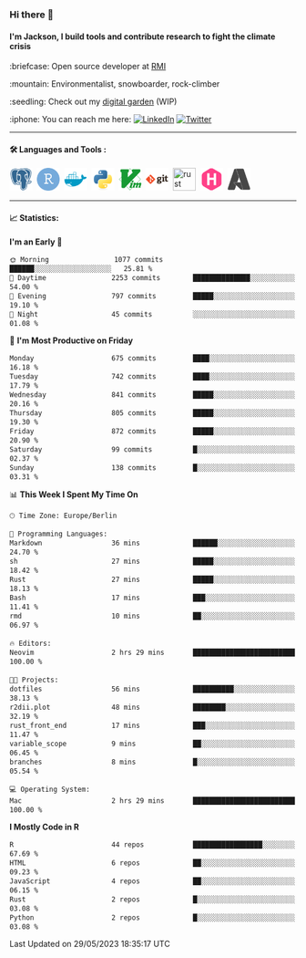 ### Hi there :wave:
#### I'm Jackson, I build tools and contribute research to fight the climate crisis
<p> :briefcase: Open source developer at <a href="https://rmi.org/" alt="RMI">RMI</a></p>
<p> :mountain: Environmentalist, snowboarder, rock-climber</p>
<p> :seedling: Check out my <a href="https://jdhoffa.github.io/" alt="digital garden">digital garden</a> (WIP) </p>

<p>
:iphone: You can reach me here:
<a href="https://www.linkedin.com/in/jackson-hoffart/"><img src="https://img.shields.io/badge/LinkedIn-0A66C2?logo=linkedin&logoColor=fff&style=flat-square" alt="LinkedIn"/></a>
<a href="https://twitter.com/jdhoffart"><img src="https://img.shields.io/badge/Twitter-1D9BF0?logo=twitter&logoColor=fff&style=flat-square" alt="Twitter"/></a>
</p>

---

#### :hammer_and_wrench: Languages and Tools :
<div>
 <a href="https://www.postgresql.org/"><img src="https://github.com/devicons/devicon/blob/master/icons/postgresql/postgresql-plain.svg" title="postgresql" **alt="postgresql" width="40" height="40"/></a>&nbsp;
 <a href="https://posit.co/downloads/"><img src="https://github.com/devicons/devicon/blob/master/icons/rstudio/rstudio-plain.svg" title="rstudio" **alt="RStudio" width="40" height="40"/></a>&nbsp;
 <a href="https://www.docker.com/"><img src="https://github.com/devicons/devicon/blob/master/icons/docker/docker-plain.svg" title="docker" **alt="docker" width="40" height="40"/></a>&nbsp;
 <a href="https://www.python.org/"><img src="https://github.com/devicons/devicon/blob/master/icons/python/python-original.svg" title="python" **alt="python" width="40" height="40"/></a>&nbsp; 
 <a href="https://www.vim.org/"><img src="https://github.com/devicons/devicon/blob/master/icons/vim/vim-plain.svg" title="vim" **alt="vim" width="40" height="40"/></a>&nbsp;
 <a href="https://git-scm.com/"><img src="https://github.com/devicons/devicon/blob/master/icons/git/git-original-wordmark.svg" title="git" **alt="git" width="40" height="40"/></a>&nbsp;
 <a href="https://www.rust-lang.org/"><img src="https://rustacean.net/assets/rustacean-flat-noshadow.svg" title="rust" **alt="rust" width="40" height="40"/></a>&nbsp;
 <a href="https://gohugo.io/"><img src="https://github.com/devicons/devicon/blob/master/icons/hugo/hugo-plain.svg" title="hugo" **alt="hugo" width="40" height="40"/></a>&nbsp;
 <a href="https://azure.microsoft.com/"><img src="https://github.com/devicons/devicon/blob/master/icons/azure/azure-plain.svg" title="azure" **alt="azure" width="40" height="40"/></a>
</div>

---
  
  

#### :chart_with_upwards_trend: Statistics:

 
<!--START_SECTION:waka-->
**I'm an Early 🐤** 

```text
🌞 Morning                1077 commits        ██████░░░░░░░░░░░░░░░░░░░   25.81 % 
🌆 Daytime                2253 commits        ██████████████░░░░░░░░░░░   54.00 % 
🌃 Evening                797 commits         █████░░░░░░░░░░░░░░░░░░░░   19.10 % 
🌙 Night                  45 commits          ░░░░░░░░░░░░░░░░░░░░░░░░░   01.08 % 
```
📅 **I'm Most Productive on Friday** 

```text
Monday                   675 commits         ████░░░░░░░░░░░░░░░░░░░░░   16.18 % 
Tuesday                  742 commits         ████░░░░░░░░░░░░░░░░░░░░░   17.79 % 
Wednesday                841 commits         █████░░░░░░░░░░░░░░░░░░░░   20.16 % 
Thursday                 805 commits         █████░░░░░░░░░░░░░░░░░░░░   19.30 % 
Friday                   872 commits         █████░░░░░░░░░░░░░░░░░░░░   20.90 % 
Saturday                 99 commits          █░░░░░░░░░░░░░░░░░░░░░░░░   02.37 % 
Sunday                   138 commits         █░░░░░░░░░░░░░░░░░░░░░░░░   03.31 % 
```


📊 **This Week I Spent My Time On** 

```text
🕑︎ Time Zone: Europe/Berlin

💬 Programming Languages: 
Markdown                 36 mins             ██████░░░░░░░░░░░░░░░░░░░   24.70 % 
sh                       27 mins             █████░░░░░░░░░░░░░░░░░░░░   18.42 % 
Rust                     27 mins             █████░░░░░░░░░░░░░░░░░░░░   18.13 % 
Bash                     17 mins             ███░░░░░░░░░░░░░░░░░░░░░░   11.41 % 
rmd                      10 mins             ██░░░░░░░░░░░░░░░░░░░░░░░   06.97 % 

🔥 Editors: 
Neovim                   2 hrs 29 mins       █████████████████████████   100.00 % 

🐱‍💻 Projects: 
dotfiles                 56 mins             ██████████░░░░░░░░░░░░░░░   38.13 % 
r2dii.plot               48 mins             ████████░░░░░░░░░░░░░░░░░   32.19 % 
rust_front_end           17 mins             ███░░░░░░░░░░░░░░░░░░░░░░   11.47 % 
variable_scope           9 mins              ██░░░░░░░░░░░░░░░░░░░░░░░   06.45 % 
branches                 8 mins              █░░░░░░░░░░░░░░░░░░░░░░░░   05.54 % 

💻 Operating System: 
Mac                      2 hrs 29 mins       █████████████████████████   100.00 % 
```

**I Mostly Code in R** 

```text
R                        44 repos            █████████████████░░░░░░░░   67.69 % 
HTML                     6 repos             ██░░░░░░░░░░░░░░░░░░░░░░░   09.23 % 
JavaScript               4 repos             ██░░░░░░░░░░░░░░░░░░░░░░░   06.15 % 
Rust                     2 repos             █░░░░░░░░░░░░░░░░░░░░░░░░   03.08 % 
Python                   2 repos             █░░░░░░░░░░░░░░░░░░░░░░░░   03.08 % 
```




 Last Updated on 29/05/2023 18:35:17 UTC
<!--END_SECTION:waka-->
